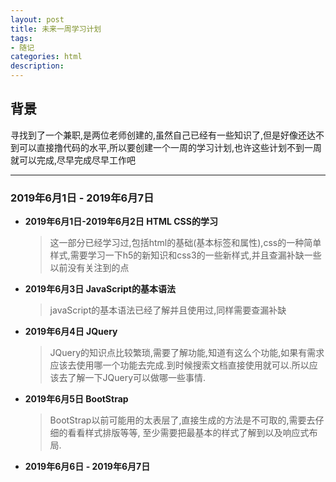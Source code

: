 ```yaml
---
layout: post
title: 未来一周学习计划
tags:
- 随记
categories: html
description: 
---
```

## 背景
寻找到了一个兼职,是两位老师创建的,虽然自己已经有一些知识了,但是好像还达不到可以直接撸代码的水平,所以要创建一个一周的学习计划,也许这些计划不到一周就可以完成,尽早完成尽早工作吧
***

### 2019年6月1日 -  2019年6月7日 
- **2019年6月1日-2019年6月2日 HTML CSS的学习** 
    >这一部分已经学习过,包括html的基础(基本标签和属性),css的一种简单样式,需要学习一下h5的新知识和css3的一些新样式,并且查漏补缺一些以前没有关注到的点
- **2019年6月3日 JavaScript的基本语法**
    >javaScript的基本语法已经了解并且使用过,同样需要查漏补缺
- **2019年6月4日 JQuery**
    >JQuery的知识点比较繁琐,需要了解功能,知道有这么个功能,如果有需求应该去使用哪一个功能去完成.到时候搜索文档直接使用就可以.所以应该去了解一下JQuery可以做哪一些事情.
- **2019年6月5日 BootStrap**
    >BootStrap以前可能用的太表层了,直接生成的方法是不可取的,需要去仔细的看看样式排版等等, 至少需要把最基本的样式了解到以及响应式布局.
- **2019年6月6日 - 2019年6月7日**
    